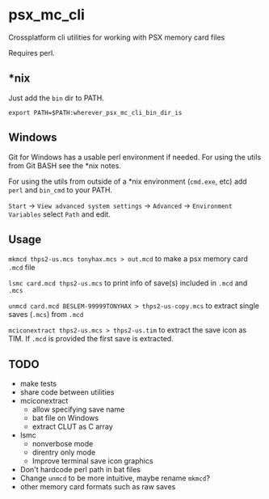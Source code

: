 # psx_mc_cli
Crossplatform cli utilities for working with PSX memory card files

Requires perl.

## *nix

Just add the `bin` dir to PATH.

`export PATH=$PATH:wherever_psx_mc_cli_bin_dir_is`

## Windows

Git for Windows has a usable perl environment if needed. For using the utils from Git BASH see the *nix notes.

For using the utils from outside of a *nix environment (`cmd.exe`, etc) add `perl` and `bin_cmd` to your PATH.

`Start` -> `View advanced system settings` -> `Advanced` -> `Environment Variables` select `Path` and edit.

## Usage

`mkmcd thps2-us.mcs tonyhax.mcs > out.mcd` to make a psx memory card `.mcd` file

`lsmc card.mcd thps2-us.mcs` to print info of save(s) included in `.mcd` and `.mcs`

`unmcd card.mcd BESLEM-99999TONYHAX > thps2-us-copy.mcs` to extract single saves (`.mcs`) from `.mcd`

`mciconextract thps2-us.mcs > thps2-us.tim` to extract the save icon as TIM. If `.mcd` is provided the first save is extracted.

## TODO
- make tests
- share code between utilities
- mciconextract
    - allow specifying save name
    - bat file on Windows
    - extract CLUT as C array
- lsmc
    - nonverbose mode
    - direntry only mode
    - Improve terminal save icon graphics
- Don't hardcode perl path in bat files
- Change `unmcd` to be more intuitive, maybe rename `mkmcd`?
- other memory card formats such as raw saves
